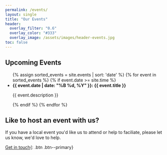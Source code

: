 ```yaml
---
permalink: /events/
layout: single
title: "Our Events"
header:
  overlay_filter: "0.6"
  overlay_color: "#333"
  overlay_image: /assets/images/header-events.jpg
toc: false
---
```


## Upcoming Events

<ul>
  {% assign sorted_events = site.events | sort: 'date' %}
  {% for event in sorted_events %}
    {% if event.date >= site.time %}
      <li>
        <strong>{{ event.date | date: "%B %d, %Y" }}: {{ event.title }}</strong>        
        <p>{{ event.description }}</p>
      </li>
    {% endif %}
  {% endfor %}  
</ul>

## Like to host an event with us?

If you have a local event you'd like us to attend or help to faciliate, please let us know, we'd love to help.

[Get in touch](/contact/){: .btn .btn--primary}

